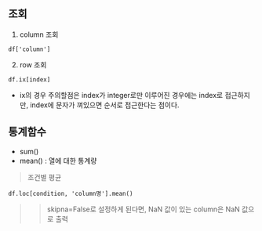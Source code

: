 ## 조회
1. column 조회
```
df['column']
```  


2. row 조회
```
df.ix[index]
```
- ix의 경우 주의할점은 index가 integer로만 이루어진 경우에는 index로 접근하지만, index에 문자가 껴있으면 순서로 접근한다는 점이다. 


## 통계함수
+ sum()
+ mean() : 열에 대한 통계량

> 조건별 평균
```
df.loc[condition, 'column명'].mean()
```
> >  skipna=False로 설정하게 된다면, NaN 값이 있는 column은 NaN 값으로 출력
